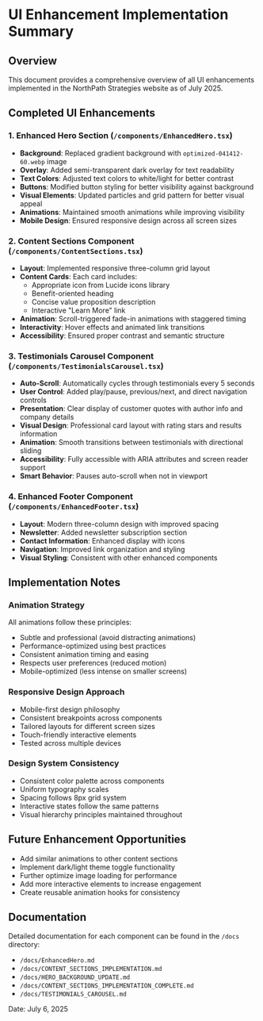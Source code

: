 # UI Enhancement Implementation Summary

## Overview
This document provides a comprehensive overview of all UI enhancements implemented in the NorthPath Strategies website as of July 2025.

## Completed UI Enhancements

### 1. Enhanced Hero Section (`/components/EnhancedHero.tsx`)
- **Background**: Replaced gradient background with `optimized-041412-60.webp` image
- **Overlay**: Added semi-transparent dark overlay for text readability
- **Text Colors**: Adjusted text colors to white/light for better contrast
- **Buttons**: Modified button styling for better visibility against background
- **Visual Elements**: Updated particles and grid pattern for better visual appeal
- **Animations**: Maintained smooth animations while improving visibility
- **Mobile Design**: Ensured responsive design across all screen sizes

### 2. Content Sections Component (`/components/ContentSections.tsx`)
- **Layout**: Implemented responsive three-column grid layout
- **Content Cards**: Each card includes:
  - Appropriate icon from Lucide icons library
  - Benefit-oriented heading
  - Concise value proposition description
  - Interactive "Learn More" link
- **Animation**: Scroll-triggered fade-in animations with staggered timing
- **Interactivity**: Hover effects and animated link transitions
- **Accessibility**: Ensured proper contrast and semantic structure

### 3. Testimonials Carousel Component (`/components/TestimonialsCarousel.tsx`)
- **Auto-Scroll**: Automatically cycles through testimonials every 5 seconds
- **User Control**: Added play/pause, previous/next, and direct navigation controls
- **Presentation**: Clear display of customer quotes with author info and company details
- **Visual Design**: Professional card layout with rating stars and results information
- **Animation**: Smooth transitions between testimonials with directional sliding
- **Accessibility**: Fully accessible with ARIA attributes and screen reader support
- **Smart Behavior**: Pauses auto-scroll when not in viewport

### 4. Enhanced Footer Component (`/components/EnhancedFooter.tsx`)
- **Layout**: Modern three-column design with improved spacing
- **Newsletter**: Added newsletter subscription section
- **Contact Information**: Enhanced display with icons
- **Navigation**: Improved link organization and styling
- **Visual Styling**: Consistent with other enhanced components

## Implementation Notes

### Animation Strategy
All animations follow these principles:
- Subtle and professional (avoid distracting animations)
- Performance-optimized using best practices
- Consistent animation timing and easing
- Respects user preferences (reduced motion)
- Mobile-optimized (less intense on smaller screens)

### Responsive Design Approach
- Mobile-first design philosophy
- Consistent breakpoints across components
- Tailored layouts for different screen sizes
- Touch-friendly interactive elements
- Tested across multiple devices

### Design System Consistency
- Consistent color palette across components
- Uniform typography scales
- Spacing follows 8px grid system
- Interactive states follow the same patterns
- Visual hierarchy principles maintained throughout

## Future Enhancement Opportunities
- Add similar animations to other content sections
- Implement dark/light theme toggle functionality
- Further optimize image loading for performance
- Add more interactive elements to increase engagement
- Create reusable animation hooks for consistency

## Documentation
Detailed documentation for each component can be found in the `/docs` directory:
- `/docs/EnhancedHero.md`
- `/docs/CONTENT_SECTIONS_IMPLEMENTATION.md`
- `/docs/HERO_BACKGROUND_UPDATE.md`
- `/docs/CONTENT_SECTIONS_IMPLEMENTATION_COMPLETE.md`
- `/docs/TESTIMONIALS_CAROUSEL.md`

Date: July 6, 2025
